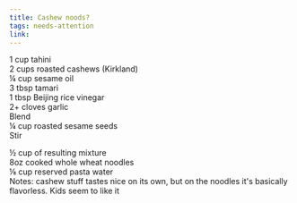 ```yaml
---
title: Cashew noods?
tags: needs-attention
link: 
---
```

1 cup tahini  
2 cups roasted cashews (Kirkland)  
¼ cup sesame oil  
3 tbsp tamari  
1 tbsp Beijing rice vinegar  
2+ cloves garlic  
Blend  
¼ cup roasted sesame seeds  
Stir

½ cup of resulting mixture  
8oz cooked whole wheat noodles  
⅛ cup reserved pasta water  
Notes: cashew stuff tastes nice on its own, but on the noodles it's basically flavorless. Kids seem to like it

